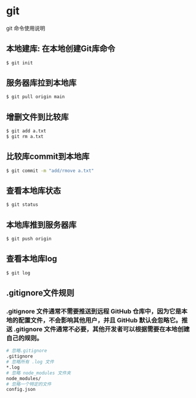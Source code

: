 # git
git 命令使用说明
## 本地建库: 在本地创建Git库命令
~~~bash
$ git init
~~~
## 服务器库拉到本地库
~~~bash
$ git pull origin main
~~~
## 增删文件到比较库
~~~bash
$ git add a.txt
$ git rm a.txt
~~~
## 比较库commit到本地库
~~~bash
$ git commit -m "add/rmove a.txt"
~~~
## 查看本地库状态
~~~bash
$ git status
~~~
## 本地库推到服务器库
~~~bash
$ git push origin
~~~
## 查看本地库log
~~~bash
$ git log
~~~
## .gitignore文件规则
### .gitignore 文件通常不需要推送到远程 GitHub 仓库中，因为它是本地的配置文件，不会影响其他用户，并且 GitHub 默认会忽略它。推送 .gitignore 文件通常不必要，其他开发者可以根据需要在本地创建自己的规则。
~~~bash
# 忽略.gitignore
.gitignore
# 忽略所有 .log 文件
*.log
# 忽略 node_modules 文件夹
node_modules/
# 忽略一个特定的文件
config.json
~~~

